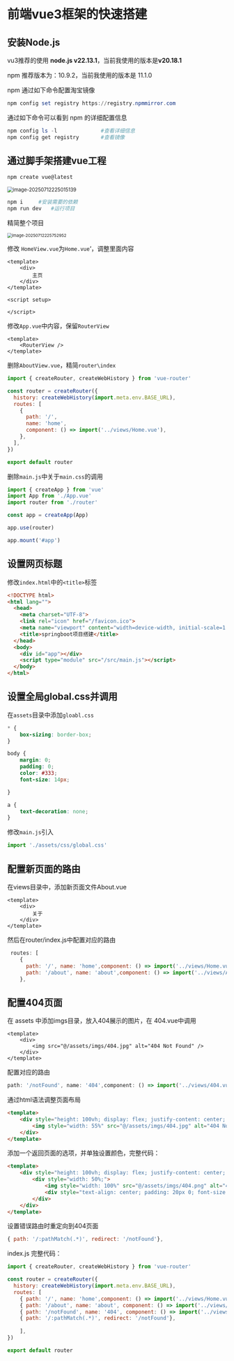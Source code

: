 # 前端vue3框架的快速搭建

## 安装Node.js

vu3推荐的使用 **node.js v22.13.1**，当前我使用的版本是**v20.18.1**

npm 推荐版本为：10.9.2，当前我使用的版本是 11.1.0

npm 通过如下命令配置淘宝镜像

```powershell
npm config set registry https://registry.npmmirror.com
```

通过如下命令可以看到 npm 的详细配置信息

```powershell
npm config ls -l              #查看详细信息
npm config get registry		  #查看镜像
```

## 通过脚手架搭建vue工程

```powershell
npm create vue@latest
```

<img src="./assets/image-20250712225015139.png" alt="image-20250712225015139" style="zoom:80%;" />

```powershell
npm i     #安装需要的依赖
npm run dev   #运行项目
```

精简整个项目

<img src="./assets/image-20250712225752952.png" alt="image-20250712225752952" style="zoom:67%;" />

修改 `HomeView.vue`为`Home.vue`‘，调整里面内容

```vue
<template>
	<div>
		主页
	</div>
</template>

<script setup>

</script>
```

修改`App.vue`中内容，保留`RouterView`

```vue
<template>
	<RouterView />
</template>
```

删除`AboutView.vue`，精简`router\index`

```javascript
import { createRouter, createWebHistory } from 'vue-router'

const router = createRouter({
  history: createWebHistory(import.meta.env.BASE_URL),
  routes: [
    {
      path: '/',
      name: 'home',
      component: () => import('../views/Home.vue'),
    },
  ],
})

export default router
```

删除`main.js`中关于`main.css`的调用

```javascript
import { createApp } from 'vue'
import App from './App.vue'
import router from './router'

const app = createApp(App)

app.use(router)

app.mount('#app')
```

## 设置网页标题

修改`index.html`中的`<title>`标签

```html
<!DOCTYPE html>
<html lang="">
  <head>
    <meta charset="UTF-8">
    <link rel="icon" href="/favicon.ico">
    <meta name="viewport" content="width=device-width, initial-scale=1.0">
    <title>springboot项目搭建</title>
  </head>
  <body>
    <div id="app"></div>
    <script type="module" src="/src/main.js"></script>
  </body>
</html>
```

## 设置全局global.css并调用

在`assets`目录中添加`gloabl.css`

```css
* {
	box-sizing: border-box;
}

body {
	margin: 0;
	padding: 0;
	color: #333;
	font-size: 14px;

}

a {
	text-decoration: none;
}
```

修改`main.js`引入

```js
import './assets/css/global.css'
```

## 配置新页面的路由

在views目录中，添加新页面文件About.vue

```vue
<template>
	<div>
		关于
	</div>
</template>
```

然后在router/index.js中配置对应的路由

```js
 routes: [
    {
      path: '/', name: 'home',component: () => import('../views/Home.vue'),
      path: '/about', name: 'about',component: () => import('../views/About.vue'),
    },
```

## 配置404页面

在 assets 中添加imgs目录，放入404展示的图片，在 404.vue中调用

```vue
<template>
	<div>
		<img src="@/assets/imgs/404.jpg" alt="404 Not Found" />
	</div>
</template>
```

配置对应的路由

```js
path: '/notFound', name: '404',component: () => import('../views/404.vue'),
```

通过html语法调整页面布局

```html
<template>
	<div style="height: 100vh; display: flex; justify-content: center; align-items: center;">
		<img style="width: 55%" src="@/assets/imgs/404.jpg" alt="404 Not Found" />
	</div>
</template>
```

添加一个返回页面的选项，并单独设置颜色，完整代码：

```html
<template>
	<div style="height: 100vh; display: flex; justify-content: center; align-items: center;">
		<div style="width: 50%;">
			<img style="width: 100%" src="@/assets/imgs/404.png" alt="404 Not Found" />
			<div style="text-align: center; padding: 20px 0; font-size: 20px;"><a style="color: blueviolet;" href="/">返回主页</a></div>
		</div>
	</div>
</template>
```

设置错误路由时重定向到404页面

```js
{ path: '/:pathMatch(.*)', redirect: '/notFound'},
```

index.js 完整代码：

```js
import { createRouter, createWebHistory } from 'vue-router'

const router = createRouter({
  history: createWebHistory(import.meta.env.BASE_URL),
  routes: [
    { path: '/', name: 'home',component: () => import('../views/Home.vue'), },
	{ path: '/about', name: 'about', component: () => import('../views/About.vue'), },
	{ path: '/notFound', name: '404', component: () => import('../views/404.vue'), },
	{ path: '/:pathMatch(.*)', redirect: '/notFound'},
	
	],
})

export default router
```

